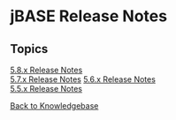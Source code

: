 # jBASE Release Notes

<PageHeader />

## Topics  

[5.8.x Release Notes](./5.8/README.md)  
[5.7.x Release Notes](./5.7/README.md)
[5.6.x Release Notes](./5.6/README.md)  
[5.5.x Release Notes](./5.5/5.5.1/README.md)  

[Back to Knowledgebase](./../README.md)  

<PageFooter />
